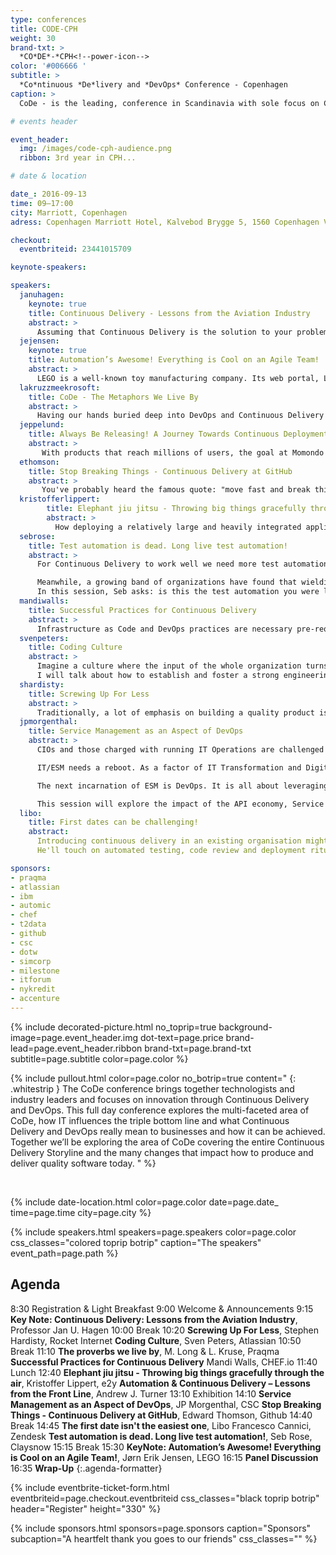 ```yaml
---
type: conferences
title: CODE-CPH
weight: 30
brand-txt: >
  *CO*DE*-*CPH<!--power-icon-->
color: '#006666 '
subtitle: >
  *Co*ntinuous *De*livery and *DevOps* Conference - Copenhagen
caption: >
  CoDe - is the leading, conference in Scandinavia with sole focus on Continuous Delivery and DevOp for senior executives and C-levels in general.

# events header

event_header:
  img: /images/code-cph-audience.png
  ribbon: 3rd year in CPH...

# date & location

date_: 2016-09-13
time: 09—17:00
city: Marriott, Copenhagen
adress: Copenhagen Marriott Hotel, Kalvebod Brygge 5, 1560 Copenhagen V, Denmark

checkout:
  eventbriteid: 23441015709

keynote-speakers:

speakers:
  januhagen:
    keynote: true
    title: Continuous Delivery - Lessons from the Aviation Industry
    abstract: >
      Assuming that Continuous Delivery is the solution to your problems, Jan will explore - through various stories - which character traits should be present in your team members if they are to build and deliver cutting edge software. He will touch on how to build such a team. A non-technical keynote for anyone who is managing, or is a member of, a team who are trying to implement continuous delivery.
  jejensen:
    keynote: true
    title: Automation’s Awesome! Everything is Cool on an Agile Team!
    abstract: >
      LEGO is a well-known toy manufacturing company. Its web portal, LEGO.com, experiences significant web traffic each month and has gone through a number of iterations since its inception in 1996. It currently is comprised of hundreds of individual products. Leveraging automation for all aspects of the software delivery process, LEGO has gone from one deployment twice a month to multiple deployments every day! Join this session to learn how the LEGO.com team navigated challenges and how they approached transitioning a traditional software delivery process to an agile lean DevOps process.
  lakruzzmeekrosoft:
    title: CoDe - The Metaphors We Live By
    abstract: >
      Having our hands buried deep into DevOps and Continuous Delivery - "CoDe" every single day, we tend to expand our vocabulary and lingo with metaphors, proverbs and anecdotes that enables us to understand and explain our domain. Mike and Lars will cover tales in the range from Tarantino's Pulp Fiction to Indonesia's stone age population.
  jeppelund:
    title: Always Be Releasing! A Journey Towards Continuous Deployment of Microservices
    abstract: >
       With products that reach millions of users, the goal at Momondo is to get things done and released faster without breaking things. Moving from weekly or monthly releases to Continuous Deployment of software is challenging for any company - over the last year we took this challenge at Momondo. This talk will cover examples of why we decided to invest in adopting Continuous Deployment, and learnings from our journey that is still ongoing! These learnings are things you should consider in your adoption of Continuous Delivery or Deployment.
  ethomson:
    title: Stop Breaking Things - Continuous Delivery at GitHub
    abstract: >
       You've probably heard the famous quote: "move fast and break things". Of course we all want to move fast, but our customers expect reliable and working services. Can you move quickly, deliver continuously, but not break things?  Learn about the tools and processes that GitHub uses to deploy continuously, while breaking as few things as possible, and how we detect and fix the problems that arise.
  kristofferlippert:
        title: Elephant jiu jitsu - Throwing big things gracefully through the air
        abstract: >
          How deploying a relatively large and heavily integrated application in an elegant an speedy agile fashion turned out to not be quite as easy as it seemed. Following agile and Continuous Delivery principles when working with SAP hybris is a bit like practicing jiu jitsu with an elephant - the elephant has quite an impact on the end result. But it’s not impossible...
  sebrose:
    title: Test automation is dead. Long live test automation!
    abstract: >
      For Continuous Delivery to work well we need more test automation (or to be precise, we need to do less manual testing) but each initiative seems to deliver another pile of incomprehensible, brittle, unmaintainable scripts that suck resources and deliver questionable returns. The more we chase test automation, the further away it seems to get.

      Meanwhile, a growing band of organizations have found that wielding the power of examples in workshops (where the business, the developers and the testers collaborate) is helping promote early discovery of assumptions, risks and missing requirements. What’s more, these examples are powering the creation of a ubiquitous language, helping prevent future misunderstandings. And, if that isn’t enough already, these examples can then be automated, using tools like Cucumber, to become an executable specification.
      In this session, Seb asks: is this the test automation you were looking for?
  mandiwalls:
    title: Successful Practices for Continuous Delivery
    abstract: >
      Infrastructure as Code and DevOps practices are necessary pre-requisites for safely adopting Continuous Delivery. With software becoming more and more crucial to business success in various parts of the market, speed of delivery becomes the game changer. This talk will explore some of the practices your team will need to adopt to safely move fast, continuously delivering value to your customers.
  svenpeters:
    title: Coding Culture
    abstract: >
      Imagine a culture where the input of the whole organization turns an individual idea into a user story in just a couple of hours, where everybody's goal is to make the customers job easier and more effective, and where you work on projects you love instead of projects you loathe. A great coding culture concentrates on making developers productive and happy by removing unnecessary overhead, bringing autonomous teams together, helping the individual programmer to innovate, and raising awareness among developers about how to create better code.
      I will talk about how to establish and foster a strong engineering-focused culture that scales from a small team to a huge organization with hundreds of developers. I'll give lots of examples from our experience at Atlassian to show that once you're working in a great coding culture, you won't want to work anywhere else.
  shardisty:
    title: Screwing Up For Less
    abstract: >
      Traditionally, a lot of emphasis on building a quality product is focussed on prevention of bad things happening. Some of the mechanisms to create such positive outcomes aren't always easily compatible with continuous deployment. This talk will cover alternative methods for ensuring quality.
  jpmorgenthal:
    title: Service Management as an Aspect of DevOps
    abstract: >
      CIOs and those charged with running IT Operations are challenged to deliver secure, audited, and reliable compute environments for the applications and data for the business. Behind the scenes these tasks are often accomplished by following onerous time-consuming processes and often the management of these environments and processes will be outsourced to multiple IT service providers. In addition, the division of work is often siloed into traditional "towers" that are not well integrated for cross-functional purposes. So, when traditional IT Service Management (ITSM) meets the cloud, and equally, DevOps, the is invariably going to be conflict.

      IT/ESM needs a reboot. As a factor of IT Transformation and Digital Transformation, IT no longer stands alone—or at least in a modern workplace it should not stand alone—it is the hub through which all other business services will see their efforts delivered. Marketing requires large-scale data analytics and webscale support for customer and partner access. Finance needs 360 degree views of how money is flowing through the business inclusive of unintended consequential impacts.

      The next incarnation of ESM is DevOps. It is all about leveraging a common set of tools and practices to deliver continuous delivery focused on operations management. This includes all aspects of managing, communications, automation, reporting, and monitoring. It's all about operating IT in an era where everything is software and programmable.

      This session will explore the impact of the API economy, Service Integration & Management, and a growing software-defined infrastructure on the next generation of IT operations and how to prepare for the forthcoming changes.
  libo:
    title: First dates can be challenging!
    abstract:
      Introducing continuous delivery in an existing organisation might not be easy. The more we have the process is cemented around a weekly release the more friction we might find. Libo will talk about the journey he and his team took to establish and agree a workflow in a global organisation and how they all stopped worrying and fell in love with the delivery bomb.
      He'll touch on automated testing, code review and deployment rituals, deployment tools, performance monitoring and rollback emergency "gybe" manoeuvre.

sponsors:
- praqma
- atlassian
- ibm
- automic
- chef
- t2data
- github
- csc
- dotw
- simcorp
- milestone
- itforum
- nykredit
- accenture
---
```


{% include decorated-picture.html
no_toprip=true
background-image=page.event_header.img
dot-text=page.price
brand-lead=page.event_header.ribbon
brand-txt=page.brand-txt
subtitle=page.subtitle
color=page.color %}

{% include pullout.html
color=page.color
no_botrip=true
content="
{: .whitestrip }
The CoDe conference brings together technologists and industry leaders and focuses on innovation through Continuous Delivery and DevOps. This full day conference explores the multi-faceted area of CoDe, how IT influences the triple bottom line and what Continuous Delivery and DevOps really mean to businesses and how it can be achieved. Together we’ll be exploring the area of CoDe covering the entire Continuous Delivery Storyline and the many changes that impact how to produce and deliver quality software today.
"
%}

<br/>

{% include date-location.html
color=page.color
date=page.date_
time=page.time
city=page.city %}

{% include speakers.html
speakers=page.speakers
color=page.color
css_classes="colored toprip botrip"
caption="The speakers"
event_path=page.path
%}

Agenda
---
8:30
Registration & Light Breakfast
9:00
Welcome & Announcements
9:15
**Key Note: Continuous Delivery: Lessons from the Aviation Industry**, Professor Jan U. Hagen
10:00
Break
10:20
**Screwing Up For Less**, Stephen Hardisty, Rocket Internet
**Coding Culture**, Sven Peters, Atlassian
10:50
Break
11:10
**The proverbs we live by**, M. Long & L. Kruse, Praqma
**Successful Practices for Continuous Delivery** Mandi Walls, CHEF.io
11:40
Lunch
12:40
**Elephant jiu jitsu - Throwing big things gracefully through the air**, Kristoffer Lippert, e2y
**Automation & Continuous Delivery – Lessons from the Front Line**, Andrew J. Turner
13:10
Exhibition
14:10
**Service Management as an Aspect of DevOps**, JP Morgenthal, CSC
**Stop Breaking Things - Continuous Delivery at GitHub**, Edward Thomson, Github
14:40
Break
14:45
**The first date isn't the easiest one**, Libo Francesco Cannici, Zendesk
**Test automation is dead. Long live test automation!**, Seb Rose, Claysnow
15:15
Break
15:30
**KeyNote: Automation’s Awesome! Everything is Cool on an Agile Team!**, Jørn Erik Jensen, LEGO
16:15
**Panel Discussion**
16:35
**Wrap-Up**
{:.agenda-formatter}

{% include eventbrite-ticket-form.html
eventbriteid=page.checkout.eventbriteid
css_classes="black toprip botrip"
header="Register"
height="330" %}

{% include sponsors.html
sponsors=page.sponsors
caption="Sponsors"
subcaption="A heartfelt thank you goes to our friends"
css_classes="" %}
